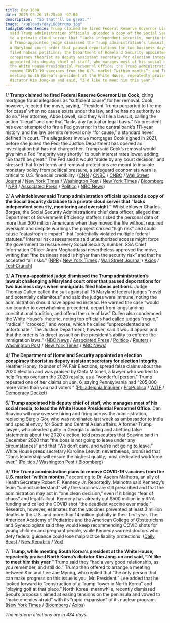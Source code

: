 ```yaml
---
title: Day 1680
date: 2025-08-26 15:28:00 -07:00
description: '"So that''ll be great."'
image: "/uploads/day1680trump.jpg"
todayInOneSentence: Trump claimed he fired Federal Reserve Governor Lisa Cook; a whistleblower
  said Trump administration officials uploaded a copy of the Social Security database
  to a private cloud server that "lacks independent security, monitoring and oversight";
  a Trump-appointed judge dismissed the Trump administration’s lawsuit challenging
  a Maryland court order that paused deportations for two business days when immigrants
  filed habeas petitions; the Department of Homeland Security appointed an election
  conspiracy theorist as deputy assistant secretary for election integrity; Trump
  appointed his deputy chief of staff, who manages most of his social media, to lead
  the White House Presidential Personnel Office; the Trump administration plans to
  remove COVID-19 vaccines from the U.S. market “within months”; and Trump, while
  meeting South Korea’s president at the White House, repeatedly praised North Korea’s
  dictator Kim Jong-un and said, “I’d like to meet him this year.”
---
```


1/ **Trump claimed he fired Federal Reserve Governor Lisa Cook**, citing mortgage fraud allegations as “sufficient cause” for her removal. Cook, however, rejected the move, saying, “President Trump purported to fire me ‘for cause’ when no cause exists under the law, and he has no authority to do so.” Her attorney, Abbe Lowell, said they will file a lawsuit, calling the action “illegal” and one that “lacks any factual or legal basis.” No president has ever attempted to fire a Fed governor in the central bank’s 111-year history, and the law permits removal only “for cause,” a standard never defined in court. The allegations involve mortgages Cook signed in 2021, before she joined the Fed; the Justice Department has opened an investigation but has not charged her. Trump said Cook’s removal would give him a Fed “majority very shortly” to push interest rates lower, adding, “So that’ll be great.” The Fed said it would “abide by any court decision” and stressed that fixed terms and removal protections are meant to insulate monetary policy from political pressure, a safeguard economists warn is critical to U.S. financial credibility. ([CNN](https://www.cnn.com/2025/08/25/business/trump-fire-fed-governor) / [CNBC](https://www.cnbc.com/2025/08/26/lisa-cook-sue-trump-fed.html) / [CNBC](https://www.cnbc.com/2025/08/26/trump-fed-majority-cook-interest-rates.html) / [Wall Street Journal](https://www.wsj.com/economy/central-banking/uncharted-waters-trumps-attempt-to-take-charge-of-the-fed-a2548461) / [New York Times](https://www.nytimes.com/2025/08/26/us/politics/lisa-cook-fed-governor.html) / [Washington Post](https://www.washingtonpost.com/business/2025/08/25/trump-lisa-cook-federal-reserve/) / [New York Times](https://www.nytimes.com/2025/08/25/us/politics/lisa-cook-fired-trump-fed.html) / [Bloomberg](https://www.bloomberg.com/news/articles/2025-08-26/trump-removes-fed-governor-lisa-cook-effective-immediately) / [NPR](https://www.npr.org/2025/08/25/nx-s1-5517335/trump-federal-reserve-governor-lisa-cook) / [Associated Press](https://apnews.com/article/federal-reserve-lisa-cook-trump-6fca3d2fbb54ba204cc91398e6a7b020) / [Politico](https://www.politico.com/news/2025/08/25/trump-says-hes-firing-federal-reserve-governor-lisa-cook-00523841) / [NBC News](https://www.nbcnews.com/politics/white-house/trump-removing-federal-reserve-governor-lisa-cook-rcna227138))

2/ **A whistleblower said Trump administration officials uploaded a copy of the Social Security database to a private cloud server that "lacks independent security, monitoring and oversight."** Whistleblower Charles Borges, the Social Security Administration’s chief data officer, alleged that Department of Government Efficiency staffers risked the personal data of more than 300 million Americans when they moved the file without required oversight and despite warnings the project carried “high risk" and could cause “catastrophic impact” that “potentially violated multiple federal statutes.” 
Internal risk assessments said unauthorized access might force the government to reissue every Social Security number. SSA Chief Information Officer Aram Moghaddassi nevertheless approved the move, writing that “the business need is higher than the security risk” and that he accepted “all risks.” ([NPR](https://www.npr.org/2025/08/26/nx-s1-5517977/social-security-doge-privacy) / [New York Times](https://www.nytimes.com/2025/08/26/us/politics/doge-social-security-data.html) / [Wall Street Journal](https://www.wsj.com/politics/policy/whistleblower-says-doge-put-social-security-data-at-risk-135eaf2f) / [Axios](https://www.axios.com/2025/08/26/social-security-doge-data) / [TechCrunch](https://techcrunch.com/2025/08/26/doge-uploaded-live-copy-of-social-security-database-to-vulnerable-cloud-server-says-whistleblower/))

3/ **A Trump-appointed judge dismissed the Trump administration’s lawsuit challenging a Maryland court order that paused deportations for two business days when immigrants filed habeas petitions**. Judge Thomas Cullen called the suit against all 15 Maryland federal judges “novel and potentially calamitous” and said the judges were immune, noting the administration should have appealed instead. He warned the case “would run counter to overwhelming precedent, depart from longstanding constitutional tradition, and offend the rule of law.” Cullen also condemned the White House’s rhetoric, noting top officials had called judges “rogue,” “radical,” “crooked,” and worse, which he called “unprecedented and unfortunate.” The Justice Department, however, said it would appeal and that the order is “a direct assault on the president’s ability to enforce the immigration laws.” ([NBC News](https://www.nbcnews.com/politics/politics-news/judge-dismisses-trump-lawsuit-maryland-based-judges-handling-immigrati-rcna227233) / [Associated Press](https://apnews.com/article/trump-lawsuit-maryland-judges-dc9c203cfc4ca37814179d2b220e361f) / [Politico](https://www.politico.com/news/2025/08/26/trump-judge-rebukes-white-house-smear-00525450) / [Reuters](https://www.reuters.com/legal/government/trump-appointed-judge-rebukes-doj-calamitous-lawsuit-against-maryland-judges-2025-08-26/) / [Washington Post](https://www.washingtonpost.com/national-security/2025/08/26/judge-dismisses-unprecedented-doj-lawsuit-against-maryland-federal-court/) / [New York Times](https://www.nytimes.com/2025/08/26/us/politics/trump-suit-maryland-judges.html) / [ABC News](https://abcnews.go.com/Politics/trump-appointed-judge-dismisses-doj-lawsuit-maryland/story?id=124988146))

4/ **The Department of Homeland Security appointed an election conspiracy theorist as deputy assistant secretary for election integrity**. Heather Honey, founder of PA Fair Elections, spread false claims about the 2020 election and was praised by Cleta Mitchell, a lawyer who worked to help Trump overturn the 2020 results, as a “wonderful person.” Trump repeated one of her claims on Jan. 6, saying Pennsylvania had “205,000 more votes than you had voters.” ([Philadelphia Inquirer](https://www.inquirer.com/politics/election/heather-honey-department-homeland-security-elections-integrity-20250826.html) / [ProPublica](https://www.propublica.org/article/heather-honey-dhs-election-security) / [WITF](https://www.witf.org/2025/08/25/pa-election-conspiracy-activist-appointed-to-election-integrity-role-at-department-of-homeland-security/) / [Democracy Docket](https://www.democracydocket.com/news-alerts/leading-election-conspiracy-theorist-appointed-to-dhs-leadership-position/))

5/ **Trump appointed his deputy chief of staff, who manages most of his social media, to lead the White House Presidential Personnel Office**. Dan Scavino will now oversee hiring and firing across the administration, replacing Sergio Gor, who was nominated last week as ambassador to India and special envoy for South and Central Asian affairs. A former Trump lawyer, who pleaded guilty in Georgia to aiding and abetting false statements about the 2020 election, [told prosecutors](https://whatthefuckjusthappenedtoday.com/2023/11/14/day-1029/#2-a-former-trump-attorney-told-georg) that Scavino said in December 2020 that “the boss is not going to leave under any circumstances” and that “We don’t care, and we’re not going to leave.” White House press secretary Karoline Leavitt, nevertheless, promised that “Dan’s leadership will ensure the highest quality, most dedicated workforce ever." ([Politico](https://www.politico.com/news/2025/08/26/trump-to-put-dan-scavino-in-charge-of-personnel-office-00524713) / [Washington Post](https://www.washingtonpost.com/politics/2025/08/26/trump-scavino-personnel-white-house/) / [Bloomberg](https://www.bloomberg.com/news/articles/2025-08-26/trump-to-name-loyalist-scavino-as-white-house-personnel-chief))

6/ **The Trump administration plans to remove COVID-19 vaccines from the U.S. market “within months,”** according to Dr. Aseem Malhotra, an ally of Health Secretary Robert F. Kennedy Jr. Reportedly, Malhotra said Kennedy’s team “cannot understand” why the vaccines are still prescribed and that the administration may act in “one clean decision,” even if it brings “fear of chaos” and legal fallout. Kennedy has already cut $500 million in mRNA funding and called the COVID shot “the deadliest vaccine ever made.” Research, however, estimates that the vaccines prevented at least 3 million deaths in the U.S. and more than 14 million globally in their first year. The American Academy of Pediatrics and the American College of Obstetricians and Gynecologists said they would keep recommending COVID shots for young children and pregnant people, while Kennedy warned doctors who defy federal guidance could lose malpractice liability protections. ([Daily Beast](https://www.thedailybeast.com/donald-trump-and-robert-f-kennedy-junior-to-ban-covid-19-vaccine-within-months/) / [New Republic](https://newrepublic.com/post/199515/trump-rfk-jr-pull-covid-19-vaccine) / [Vox](https://www.vox.com/health/459226/rfk-jr-trump-covid-vaccine-ban)) 

7/ **Trump, while meeting South Korea’s president at the White House, repeatedly praised North Korea’s dictator Kim Jong-un and said, “I’d like to meet him this year.”** Trump said they “had a very good relationship, as you remember, and still do.” Trump then offered to arrange a meeting between Kim and Lee Jae Myung, who replied that “the only person that can make progress on this issue is you, Mr. President.” Lee added that he looked forward to “construction of a Trump Tower in North Korea" and “playing golf at that place.” North Korea, meanwhile, recently dismissed Seoul’s proposals aimed at easing tensions on the peninsula and vowed to “make enemies afraid" with its “rapid expansion” of its nuclear program. ([New York Times](https://www.nytimes.com/2025/08/25/us/politics/trump-north-south-korea.html) / [Bloomberg](https://www.bloomberg.com/news/articles/2025-08-26/trump-says-he-wants-to-meet-north-korea-s-kim-jong-un-this-year) / [Axios](https://www.axios.com/2025/08/26/trump-north-korea-kim-jong-un-relationship-meeting))

*The midterm elections are in 434 days.*

